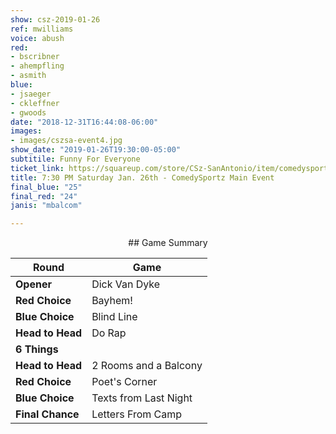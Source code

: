 ```yaml
---
show: csz-2019-01-26
ref: mwilliams
voice: abush
red:
- bscribner
- ahempfling
- asmith
blue:
- jsaeger
- ckleffner
- gwoods
date: "2018-12-31T16:44:08-06:00"
images:
- images/cszsa-event4.jpg
show_date: "2019-01-26T19:30:00-05:00"
subtitile: Funny For Everyone
ticket_link: https://squareup.com/store/CSz-SanAntonio/item/comedysportz-saturday-night-18
title: 7:30 PM Saturday Jan. 26th - ComedySportz Main Event
final_blue: "25"
final_red: "24"
janis: "mbalcom"

---
```



<center>
## Game Summary

| **Round** | **Game** |
|--------------|------|
| **Opener**       |Dick Van Dyke|
| **Red Choice**   |Bayhem!      |
| **Blue Choice**  |Blind Line      |
| **Head to Head** |Do Rap      |
| **6 Things**     |      |
| **Head to Head** |2 Rooms and a Balcony      |
| **Red Choice**   |Poet's Corner     |
| **Blue Choice**  |Texts from Last Night      |
| **Final Chance** |Letters From Camp      |
